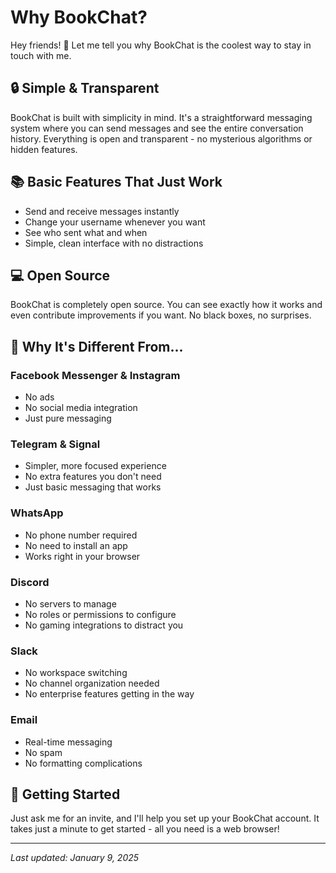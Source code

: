 # Why BookChat?

Hey friends! 👋 Let me tell you why BookChat is the coolest way to stay in touch with me.

## 🔒 Simple & Transparent
BookChat is built with simplicity in mind. It's a straightforward messaging system where you can send messages and see the entire conversation history. Everything is open and transparent - no mysterious algorithms or hidden features.

## 📚 Basic Features That Just Work
- Send and receive messages instantly
- Change your username whenever you want
- See who sent what and when
- Simple, clean interface with no distractions

## 💻 Open Source
BookChat is completely open source. You can see exactly how it works and even contribute improvements if you want. No black boxes, no surprises.

## 🌟 Why It's Different From...

### Facebook Messenger & Instagram
- No ads
- No social media integration
- Just pure messaging

### Telegram & Signal
- Simpler, more focused experience
- No extra features you don't need
- Just basic messaging that works

### WhatsApp
- No phone number required
- No need to install an app
- Works right in your browser

### Discord
- No servers to manage
- No roles or permissions to configure
- No gaming integrations to distract you

### Slack
- No workspace switching
- No channel organization needed
- No enterprise features getting in the way

### Email
- Real-time messaging
- No spam
- No formatting complications

## 🚀 Getting Started
Just ask me for an invite, and I'll help you set up your BookChat account. It takes just a minute to get started - all you need is a web browser!

---
*Last updated: January 9, 2025*
